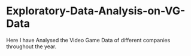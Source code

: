 # Exploratory-Data-Analysis-on-VG-Data
Here I have Analysed the Video Game Data of different companies throughout the  year.
